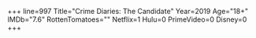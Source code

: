 +++
line=997
Title="Crime Diaries: The Candidate"
Year=2019
Age="18+"
IMDb="7.6"
RottenTomatoes=""
Netflix=1
Hulu=0
PrimeVideo=0
Disney=0
+++


